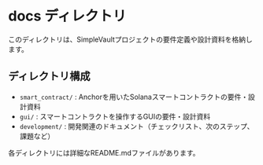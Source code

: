 # docs ディレクトリ

このディレクトリは、SimpleVaultプロジェクトの要件定義や設計資料を格納します。

## ディレクトリ構成

- `smart_contract/` : Anchorを用いたSolanaスマートコントラクトの要件・設計資料
- `gui/` : スマートコントラクトを操作するGUIの要件・設計資料
- `development/` : 開発関連のドキュメント（チェックリスト、次のステップ、課題など）

各ディレクトリには詳細なREADME.mdファイルがあります。

